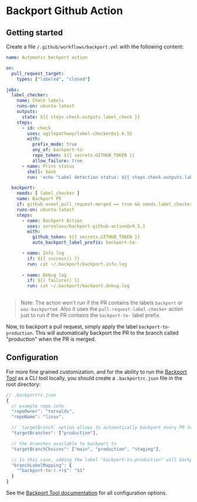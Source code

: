 # Backport Github Action

## Getting started

Create a file `/.github/workflows/backport.yml` with the following content:

```yml
name: Automatic backport action

on:
  pull_request_target:
    types: ["labeled", "closed"]

jobs:
  label_checker:
    name: Check labels
    runs-on: ubuntu-latest
    outputs:
      state: ${{ steps.check.outputs.label_check }}
    steps:
      - id: check
        uses: agilepathway/label-checker@v1.6.55
        with:
          prefix_mode: true
          any_of: backport-to-
          repo_token: ${{ secrets.GITHUB_TOKEN }}
          allow_failure: true
      - name: Print status
        shell: bash
        run: 'echo "Label detection status: ${{ steps.check.outputs.label_check }}"'

  backport:
    needs: [ label_checker ]
    name: Backport PR
    if: github.event.pull_request.merged == true && needs.label_checker.outputs.state == 'success' && !(contains(github.event.pull_request.labels.*.name, 'backport')) && !(contains(github.event.pull_request.labels.*.name, 'was-backported'))
    runs-on: ubuntu-latest
    steps:
      - name: Backport Action
        uses: sorenlouv/backport-github-action@v9.5.1
        with:
          github_token: ${{ secrets.GITHUB_TOKEN }}
          auto_backport_label_prefix: backport-to-

      - name: Info log
        if: ${{ success() }}
        run: cat ~/.backport/backport.info.log
        
      - name: Debug log
        if: ${{ failure() }}
        run: cat ~/.backport/backport.debug.log        
          
```
> Note: The action won't run if the PR contains the labels `backport` or `was-backported`. Also it uses the `pull-request-label-checker` action just to run if the PR contains the `backport-to-` label prefix.

Now, to backport a pull request, simply apply the label `backport-to-production`. This will automatically backport the PR to the branch called "production" when the PR is merged. 

## Configuration

For more fine grained customization, and for the ability to run the [Backport Tool](https://github.com/sorenlouv/backport) as a CLI tool locally, you should create a `.backportrc.json` file in the root directory:

```js
// .backportrc.json
{
  // example repo info
  "repoOwner": "torvalds",
  "repoName": "linux",

  // `targetBranch` option allows to automatically backport every PR to a specific branch without the need for labels
  "targetBranches": ["production"],

  // the branches available to backport to
  "targetBranchChoices": ["main", "production", "staging"],

  // In this case, adding the label "backport-to-production" will backport the PR to the "production" branch
  "branchLabelMapping": {
    "^backport-to-(.+)$": "$1"
  }
}
```


 See the [Backport Tool documentation](https://github.com/sorenlouv/backport/blob/main/docs/config-file-options.md) for all configuration options.

